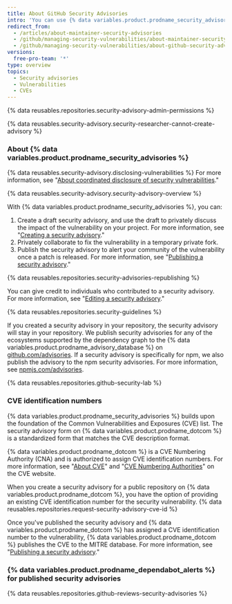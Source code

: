 ```yaml
---
title: About GitHub Security Advisories
intro: 'You can use {% data variables.product.prodname_security_advisories %} to privately discuss, fix, and publish information about security vulnerabilities in your repository.'
redirect_from:
  - /articles/about-maintainer-security-advisories
  - /github/managing-security-vulnerabilities/about-maintainer-security-advisories
  - /github/managing-security-vulnerabilities/about-github-security-advisories
versions:
  free-pro-team: '*'
type: overview
topics:
  - Security advisories
  - Vulnerabilities
  - CVEs
---
```


{% data reusables.repositories.security-advisory-admin-permissions %}

{% data reusables.security-advisory.security-researcher-cannot-create-advisory %}

### About {% data variables.product.prodname_security_advisories %}

{% data reusables.security-advisory.disclosing-vulnerabilities %} For more information, see "[About coordinated disclosure of security vulnerabilities](/code-security/security-advisories/about-coordinated-disclosure-of-security-vulnerabilities)."

{% data reusables.security-advisory.security-advisory-overview %}

With {% data variables.product.prodname_security_advisories %}, you can:

1. Create a draft security advisory, and use the draft to privately discuss the impact of the vulnerability on your project. For more information, see "[Creating a security advisory](/github/managing-security-vulnerabilities/creating-a-security-advisory)."
2. Privately collaborate to fix the vulnerability in a temporary private fork.
3. Publish the security advisory to alert your community of the vulnerability once a patch is released. For more information, see "[Publishing a security advisory](/github/managing-security-vulnerabilities/publishing-a-security-advisory)."

{% data reusables.repositories.security-advisories-republishing %}

You can give credit to individuals who contributed to a security advisory. For more information, see "[Editing a security advisory](/github/managing-security-vulnerabilities/editing-a-security-advisory#about-credits-for-security-advisories)."

{% data reusables.repositories.security-guidelines %}

If you created a security advisory in your repository, the security advisory will stay in your repository. We publish security advisories for any of the ecosystems supported by the dependency graph to the {% data variables.product.prodname_advisory_database %} on [github.com/advisories](https://github.com/advisories). If a security advisory is specifically for npm, we also publish the advisory to the npm security advisories. For more information, see [npmjs.com/advisories](https://www.npmjs.com/advisories).

{% data reusables.repositories.github-security-lab %}

### CVE identification numbers

{% data variables.product.prodname_security_advisories %} builds upon the foundation of the Common Vulnerabilities and Exposures (CVE) list. The security advisory form on {% data variables.product.prodname_dotcom %} is a standardized form that matches the CVE description format. 

{% data variables.product.prodname_dotcom %} is a CVE Numbering Authority (CNA) and is authorized to assign CVE identification numbers. For more information, see "[About CVE](https://cve.mitre.org/about/index.html)" and "[CVE Numbering Authorities](https://cve.mitre.org/cve/cna.html)" on the CVE website.

When you create a security advisory for a public repository on {% data variables.product.prodname_dotcom %}, you have the option of providing an existing CVE identification number for the security vulnerability. {% data reusables.repositories.request-security-advisory-cve-id %}

Once you've published the security advisory and {% data variables.product.prodname_dotcom %} has assigned a CVE identification number to the vulnerability, {% data variables.product.prodname_dotcom %} publishes the CVE to the MITRE database.
For more information, see "[Publishing a security advisory](/github/managing-security-vulnerabilities/publishing-a-security-advisory#requesting-a-cve-identification-number)."

### {% data variables.product.prodname_dependabot_alerts %} for published security advisories

{% data reusables.repositories.github-reviews-security-advisories %}
